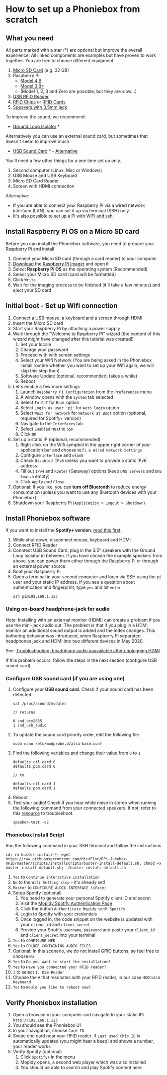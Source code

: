 # How to set up a Phoniebox from scratch

## What you need

All parts marked with a star (*) are optional but improve the overall experience. All linked components are examples but have proven to work together. You are free to choose different equipment.

1. [Micro SD Card](https://amzn.to/3do7KJr) (e.g. 32 GB)
1. Raspberry Pi
    * [Model 4 B](https://amzn.to/2M0xtfJ)
    * [Model 3 B+](https://amzn.to/2NGL7Fa)
    * (Model 1, 2, 3 and Zero are possible, but they are slow...)
1. [USB RFID Reader](https://amzn.to/3s47Iun)
1. [RFID Chips](https://amzn.to/3k78F2j) or [RFID Cards](https://amzn.to/3dplljG)
1. [Speakers with 3.5mm jack](https://amzn.to/3dnhmnV)

To improve the sound, we recommend:

* [Ground Loop Isolator](https://amzn.to/37nyZjK) *

Alternatively you can use an external sound card, but sometimes that doesn't seem to improve much:

* [USB Sound Card](https://amzn.to/3djaKqC) * - [Alternative](https://amzn.to/3u8guth)

You'll need a few other things for a one time set up only.

1. Second computer (Linux, Mac or Windows)
1. USB Mouse and USB Keyboard
1. Micro SD Card Reader
1. Screen with HDMI connection

Alternative: 
* If you are able to connect your Raspberry Pi via a wired network interface (LAN), you can set it up via terminal (SSH) only.
* It's also possible to set up a Pi with [WiFi and ssh](https://raspberrypi.stackexchange.com/questions/10251/prepare-sd-card-for-wifi-on-headless-pi/57023#57023).

## Install Raspberry Pi OS on a Micro SD card

Before you can install the Phoniebox software, you need to prepare your Raspberry Pi and install 

1. Connect your Micro SD card (through a card reader) to your computer
1. [Download](https://www.raspberrypi.org/software/) the [Raspberry Pi Imager](https://www.raspberrypi.org/blog/raspberry-pi-imager-imaging-utility/) and open it
1. Select **Raspberry Pi OS** as the operating system (Recommended)
1. Select your Micro SD card (card will be formatted)
1. Click `Write`
1. Wait for the imaging process to be finished (it'll take a few minutes) and eject your SD card

## Initial boot - Set up Wifi connection

1. Connect a USB mouse, a keyboard and a screen through HDMI
1. Insert the Micro SD card
1. Start your Raspberry Pi by attaching a power supply
1. Walk through the "Welcome to Raspberry Pi" wizard (the content of this wizard might have changed after this tutorial was created!)
    1. Set your locale
    1. Change your password
    1. Proceed with with screen settings
    1. Select your Wifi Network (You are being asked in the Phoniebox install routine whether you want to set up your Wifi again, we will skip this step then)
    1. Software Update (optional, recommended, takes a while)
    1. Reboot
1. Let's enable a few more settings
    1. Launch `Raspberry Pi Configuration` from the `Preferences` menu
    1. A window opens with the `System` tab selected
    1. Select `To CLI` for `Boot` option
    1. Select `Login as user 'pi'` for `Auto login` option
    1. Select `Wait for network` for `Network at Boot` option (optional, required for Spotify+ version)
    1. Navigate to the `Interfaces` tab
    1. Select `Enabled` next to `SSH`
    1. Click `OK`
1. Set up a static IP (optional, recommended)
    1. Right click on the Wifi sympbol in the upper right corner of your application bar and choose `Wifi & Wired Network Settings`
    1. Configure `interface` and `wlan0`
    1. Check `Disabled IPv6` unless you want to provide a static IPv6 address
    1. Fill out `IPv4` and `Router` (Gateway) options (keep `DNS Servers` and `DNS Search` empty)
    1. Click `Apply` and `Close`
1. Optional: If you like, you can **turn off Bluetooth** to reduce energy consumption (unless you want to use any Bluetooth devices with your Phoniebox)
1. Shutdown your Raspberry Pi (`Application > Logout > Shutdown`)

## Install Phoniebox software

If you want to install the **Spotify+ version**, [read this first](https://github.com/MiczFlor/RPi-Jukebox-RFID/blob/develop/docs/SPOTIFY-INTEGRATION.md).

1. While shut down, disconnect mouse, keyboard and HDMI
1. Connect RFID Reader
1. Conntect USB Sound Card, plug in the 3.5" speakers with the Ground Loop Isolator in between. If you have chosen the example speakers from above, you can power them either through the Raspberry Pi or through an external power source.
1. Boot your Raspberry Pi
1. Open a terminal in your second computer and login via SSH using the `pi` user and your static IP address. If you see a question about authentication and fingerprint, type `yes` and hit `enter`
    ```
    ssh pi@192.168.1.123
    ```

### Using on-board headphone-jack for audio

Note: Installing with an external monitor (HDMI) can create a problem if you use the mini-jack audio out. The problem is that if you plug in a HDMI monitor an additional sound output is added and the index changes. This bothering behavior was introduced, when Raspberry Pi separated headphones jack and HDMI into two different devices in May 2020.

See: [Troubleshooting: headphone audio unavailable after unplugging HDMI](https://github.com/MiczFlor/RPi-Jukebox-RFID/discussions/1300)

If this problem occurs, follow the steps in the next section (configure USB sound card).

### Configure USB sound card (if you are using one)


1. Configure your **USB sound card**. Check if your sound card has been detected
    ```
    cat /proc/asound/modules

    // returns

    0 snd_bcm2835
    1 snd_usb_audio
    ```
1. To update the sound card priority order, edit the following file
    ```
    sudo nano /etc/modprobe.d/alsa-base.conf
    ```
1. Find the following variables and change their value from `0` to `1`
    ```
    defaults.ctl.card 0
    defaults.pcm.card 0

    // to

    defaults.ctl.card 1
    defaults.pcm.card 1
    ```
1. Reboot
1. Test your audio! Check if you hear white noise in stereo when running the following command from your connected speakers. If not, refer to this [resource](https://learn.adafruit.com/usb-audio-cards-with-a-raspberry-pi/instructions) to troubleshoot.
    ```
    speaker-test -c2
    ```

### Phoniebox Install Script

Run the following command in your SSH terminal and follow the instructions

```
cd; rm buster-install-*; wget https://raw.githubusercontent.com/MiczFlor/RPi-Jukebox-RFID/master/scripts/installscripts/buster-install-default.sh; chmod +x buster-install-default.sh; ./buster-install-default.sh
```

1. `Yes` to `Continue interactive installation`
1. `No` to the `Wifi Setting step` - it's already set!
1. `Master` to `CONFIGURE AUDIO INTERFACE (iFace)`
1. Setup Spotify (optional)
    1. You need to generate your personal Spotify client ID and secret
    1. Visit the [Mopidy Spotify Authentication Page](https://mopidy.com/ext/spotify/#authentication)
    1. Click the button `Authenticate Mopidy with Spotify`
    1. Login to Spotify with your credentials
    1. Once logged in, the code snippet on the website is updated with your `client_id` and `client_secret`
    1. Provide your Spotify `username`, `password` and paste your `client_id` and `client_secret` into your terminal
1. `Yes` to `CONFIGURE MPD`
1. `Yes` to `FOLDER CONTAINING AUDIO FILES`
1. Optional: In this scenario, we do not install GPIO buttons, so feel free to choose `No`
1. `Yes` to `Do you want to start the installation?`
1. `Yes` to `Have you connected your RFID reader?`
1. `1` to select `1. USB-Reader`
1. Choose the `#` that resonates with your RFID reader, in our case `HXGCoLtd Keyboard`
1. `Yes` to `Would you like to reboot now?`

## Verify Phoniebox installation

1. Open a browser in your computer and navigate to your static IP: `http://192.168.1.123`
1. You should see the Phoniebox UI
1. In your navigation, choose `Card ID`
1. Swipe one card near your RFID reader. If `Last used Chip ID` is automatically updated (you might hear a beep) and shows a number, your reader works
1. Verify Spotify (optional)
    1. Click `Spotify+` in the menu
    1. Mopidy opens, a second web player which was also installed
    1. You should be able to search and play Spotify content here
